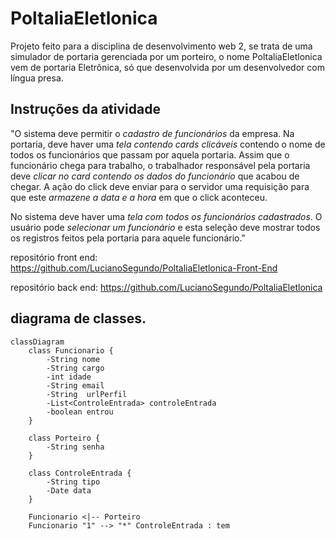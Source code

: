 # PoltaliaEletlonica
Projeto feito para a disciplina de desenvolvimento web 2, se trata de uma simulador de portaria gerenciada por um porteiro, o nome PoltaliaEletlonica vem de portaria Eletrônica, só que desenvolvida por um desenvolvedor com língua presa.

## Instruções da atividade

"O sistema deve permitir o *cadastro de funcionários* da empresa.
Na portaria, deve haver uma *tela contendo cards clicáveis* contendo o nome de todos os funcionários que passam por aquela portaria. Assim que o funcionário chega para trabalho, o trabalhador responsável pela portaria deve *clicar no card contendo os dados do funcionário* que acabou de chegar. A ação do click deve enviar para o servidor uma requisição para que este *armazene a data e a hora* em que o click aconteceu.

No sistema deve haver uma *tela com todos os funcionários cadastrados*. O usuário pode *selecionar um funcionário* e esta seleção deve mostrar todos os registros feitos pela portaria para aquele funcionário."

repositório front end: https://github.com/LucianoSegundo/PoltaliaEletlonica-Front-End

repositório back end: https://github.com/LucianoSegundo/PoltaliaEletlonica

## diagrama de classes.
```mermaid
classDiagram
    class Funcionario {
        -String nome
        -String cargo
        -int idade
        -String email
        -String  urlPerfil
        -List<ControleEntrada> controleEntrada
        -boolean entrou
    }
    
    class Porteiro {
        -String senha
    }

    class ControleEntrada {
        -String tipo
        -Date data
    }

    Funcionario <|-- Porteiro
    Funcionario "1" --> "*" ControleEntrada : tem
```

